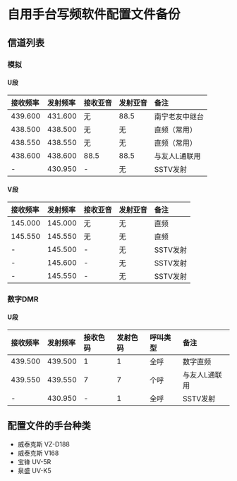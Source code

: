 # 自用手台写频软件配置文件备份

## 信道列表

### 模拟

#### U段

| 接收频率 | 发射频率 | 接收亚音 | 发射亚音 | 备注 |
| :------ | :---- | :------ | :------ | :------ |
| 439.600 | 431.600 | 无 | 88.5 | 南宁老友中继台 |
| 438.500 | 438.500 | 无 | 无 | 直频（常用） |
| 438.550 | 438.550 | 无 | 无 | 直频（常用） |
| 438.600 | 438.600 | 88.5 | 88.5 | 与友人L通联用 |
| - | 430.950 | - | 无 | SSTV发射 |

#### V段

| 接收频率 | 发射频率 | 接收亚音 | 发射亚音 | 备注 |
| :------ | :---- | :------ | :------ | :------ |
| 145.000 | 145.000 | 无 | 无 | 直频 |
| 145.550 | 145.550 | 无 | 无 | 直频 |
| - | 145.500 | - | 无 | SSTV发射 |
| - | 145.600 | - | 无 | SSTV发射 |
| - | 145.550 | - | 无 | SSTV发射 |

### 数字DMR

#### U段

| 接收频率 | 发射频率 | 接收色码 | 发射色码 | 呼叫类型 | 备注 |
| :------ | :---- | :------ | :------ | :------ | :------ |
| 439.500 | 439.500 | 1 | 1 | 全呼 | 数字直频 |
| 439.550 | 439.550 | 7 | 7 | 个呼 | 与友人L通联用 |
| - | 430.950 | - | 1 | 全呼 | SSTV发射 |

## 配置文件的手台种类

- 威泰克斯 VZ-D188
- 威泰克斯 V168
- 宝锋 UV-5R
- 泉盛 UV-K5
